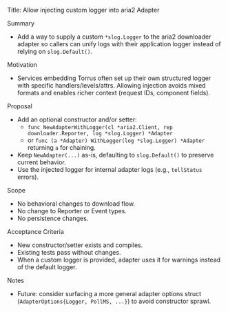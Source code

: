 Title: Allow injecting custom logger into aria2 Adapter

Summary
- Add a way to supply a custom `*slog.Logger` to the aria2 downloader adapter so callers can unify logs with their application logger instead of relying on `slog.Default()`.

Motivation
- Services embedding Torrus often set up their own structured logger with specific handlers/levels/attrs. Allowing injection avoids mixed formats and enables richer context (request IDs, component fields).

Proposal
- Add an optional constructor and/or setter:
  - `func NewAdapterWithLogger(cl *aria2.Client, rep downloader.Reporter, log *slog.Logger) *Adapter`
  - or `func (a *Adapter) WithLogger(log *slog.Logger) *Adapter` returning `a` for chaining.
- Keep `NewAdapter(...)` as-is, defaulting to `slog.Default()` to preserve current behavior.
- Use the injected logger for internal adapter logs (e.g., `tellStatus` errors).

Scope
- No behavioral changes to download flow.
- No change to Reporter or Event types.
- No persistence changes.

Acceptance Criteria
- New constructor/setter exists and compiles.
- Existing tests pass without changes.
- When a custom logger is provided, adapter uses it for warnings instead of the default logger.

Notes
- Future: consider surfacing a more general adapter options struct (`AdapterOptions{Logger, PollMS, ...}`) to avoid constructor sprawl.

